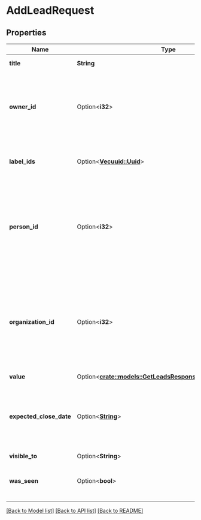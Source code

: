 # AddLeadRequest

## Properties

Name | Type | Description | Notes
------------ | ------------- | ------------- | -------------
**title** | **String** | The name of the lead | 
**owner_id** | Option<**i32**> | The ID of the user which will be the owner of the created lead. If not provided, the user making the request will be used. | [optional]
**label_ids** | Option<[**Vec<uuid::Uuid>**](uuid::Uuid.md)> | The IDs of the lead labels which will be associated with the lead | [optional]
**person_id** | Option<**i32**> | The ID of a person which this lead will be linked to. If the person does not exist yet, it needs to be created first. This property is required unless `organization_id` is specified. | [optional]
**organization_id** | Option<**i32**> | The ID of an organization which this lead will be linked to. If the organization does not exist yet, it needs to be created first. This property is required unless `person_id` is specified. | [optional]
**value** | Option<[**crate::models::GetLeadsResponse200DataInnerValue**](getLeadsResponse200_data_inner_value.md)> |  | [optional]
**expected_close_date** | Option<[**String**](string.md)> | The date of when the deal which will be created from the lead is expected to be closed. In ISO 8601 format: YYYY-MM-DD. | [optional]
**visible_to** | Option<**String**> |  | [optional]
**was_seen** | Option<**bool**> | A flag indicating whether the lead was seen by someone in the Pipedrive UI | [optional]

[[Back to Model list]](../README.md#documentation-for-models) [[Back to API list]](../README.md#documentation-for-api-endpoints) [[Back to README]](../README.md)


